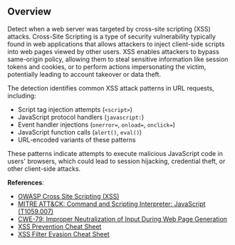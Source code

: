 ## Overview

Detect when a web server was targeted by cross-site scripting (XSS) attacks. Cross-Site Scripting is a type of security vulnerability typically found in web applications that allows attackers to inject client-side scripts into web pages viewed by other users. XSS enables attackers to bypass same-origin policy, allowing them to steal sensitive information like session tokens and cookies, or to perform actions impersonating the victim, potentially leading to account takeover or data theft.

The detection identifies common XSS attack patterns in URL requests, including:
- Script tag injection attempts (`<script>`)
- JavaScript protocol handlers (`javascript:`)
- Event handler injections (`onerror=`, `onload=`, `onclick=`)
- JavaScript function calls (`alert()`, `eval()`)
- URL-encoded variants of these patterns

These patterns indicate attempts to execute malicious JavaScript code in users' browsers, which could lead to session hijacking, credential theft, or other client-side attacks.

**References**:
- [OWASP Cross Site Scripting (XSS)](https://owasp.org/www-community/attacks/xss/)
- [MITRE ATT&CK: Command and Scripting Interpreter: JavaScript (T1059.007)](https://attack.mitre.org/techniques/T1059/007/)
- [CWE-79: Improper Neutralization of Input During Web Page Generation](https://cwe.mitre.org/data/definitions/79.html)
- [XSS Prevention Cheat Sheet](https://cheatsheetseries.owasp.org/cheatsheets/Cross_Site_Scripting_Prevention_Cheat_Sheet.html)
- [XSS Filter Evasion Cheat Sheet](https://owasp.org/www-community/xss-filter-evasion-cheatsheet) 